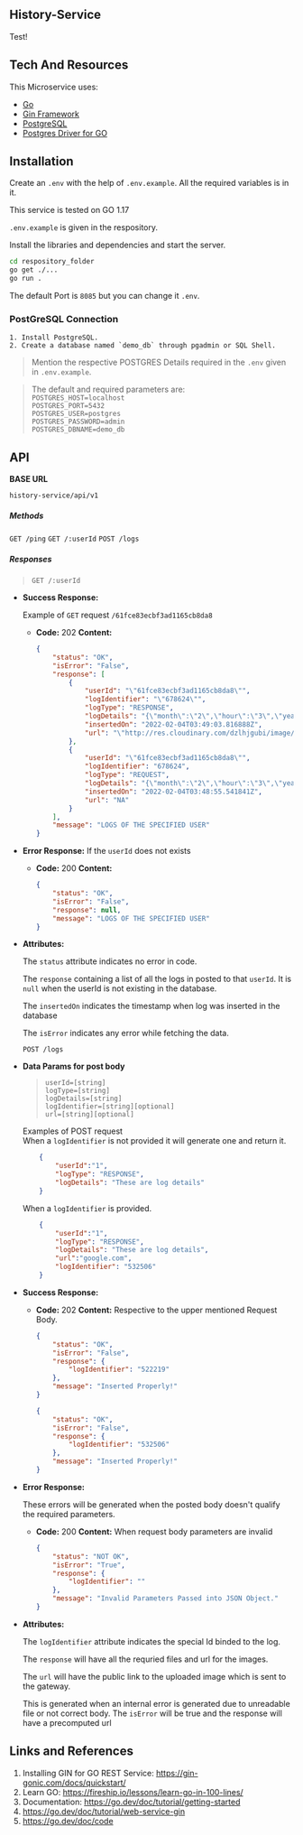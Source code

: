 ## History-Service
<!--Used for logging user activity, requests and the result of the requests. Integrated with API Gateway to store the result of the Plotting request. .-->
Test!

## Tech And Resources

This Microservice uses:
- [Go](https://go.dev/)
- [Gin Framework](https://github.com/gin-gonic/gin)
- [PostgreSQL](https://www.postgresql.org/)
- [Postgres Driver for GO](github.com/lib/pq)

## Installation

Create an `.env` with the help of `.env.example`. All the required variables is in it.  

This service is tested on GO 1.17

`.env.example` is given in the respository.

Install the libraries and dependencies and start the server.

```sh
cd respository_folder
go get ./...
go run .
```

The default Port is `8085` but you can change it `.env`.


### PostGreSQL Connection
>
    1. Install PostgreSQL.
    2. Create a database named `demo_db` through pgadmin or SQL Shell.
    
>   Mention the respective POSTGRES Details required in the `.env` given in `.env.example`.

>    The default and required parameters are:<br />
    `POSTGRES_HOST=localhost`<br />
    `POSTGRES_PORT=5432`<br />
    `POSTGRES_USER=postgres`<br />
    `POSTGRES_PASSWORD=admin`<br />
    `POSTGRES_DBNAME=demo_db`<br />

## API
**BASE URL**

  `history-service/api/v1`
##### Methods

`GET /ping`
`GET /:userId`
`POST /logs`

##### Responses
>`GET /:userId`
    
* **Success Response:**
      
  >
    Example of `GET` request `/61fce83ecbf3ad1165cb8da8`
  * **Code:** 202 
    **Content:** 
    ```JSON
    {
        "status": "OK",
        "isError": "False",
        "response": [
            {
                "userId": "\"61fce83ecbf3ad1165cb8da8\"",
                "logIdentifier": "\"678624\"",
                "logType": "RESPONSE",
                "logDetails": "{\"month\":\"2\",\"hour\":\"3\",\"year\":\"2022\",\"station\":\"KABX\",\"day\":\"1\",\"minute\":\"48\",\"second\":\"29\"}",
                "insertedOn": "2022-02-04T03:49:03.816888Z",
                "url": "\"http://res.cloudinary.com/dzlhjgubi/image/upload/v1643964542/KABX20220201_034732_V06.png\""
            },
            {
                "userId": "\"61fce83ecbf3ad1165cb8da8\"",
                "logIdentifier": "678624",
                "logType": "REQUEST",
                "logDetails": "{\"month\":\"2\",\"hour\":\"3\",\"year\":\"2022\",\"station\":\"KABX\",\"day\":\"1\",\"minute\":\"48\",\"second\":\"29\"}",
                "insertedOn": "2022-02-04T03:48:55.541841Z",
                "url": "NA"
            }
        ],
        "message": "LOGS OF THE SPECIFIED USER"
    }
    ```
* **Error Response:**
  If the `userId` does not exists
  >

  * **Code:** 200
    **Content:** 

    ```JSON
    {
        "status": "OK",
        "isError": "False",
        "response": null,
        "message": "LOGS OF THE SPECIFIED USER"
    }
    ```
* **Attributes:**
    >
    The `status` attribute indicates no error in code.
    
    The `response` containing a list of all the logs in posted to that `userId`. It is `null` when the userId is not existing in the database.

    The `insertedOn` indicates the timestamp when log was inserted in the database
    
    The `isError` indicates any error while fetching the data.

    `POST /logs`
* **Data Params for post body** 
    
    >    `userId=[string]` <br />
        `logType=[string]`<br />
        `logDetails=[string]`<br />
        `logIdentifier=[string][optional]` <br />
        `url=[string][optional]` <br />

    >
    Examples of POST request <br />
    When a `logIdentifier` is not provided it will generate one and return it.

    ```JSON
        {
            "userId":"1",
            "logType": "RESPONSE",
            "logDetails": "These are log details"
        }
    ```
    >
    When a `logIdentifier` is provided.

    ```JSON
        {
            "userId":"1",
            "logType": "RESPONSE",
            "logDetails": "These are log details",
            "url":"google.com",
            "logIdentifier": "532506"
        }
    ```
    

* **Success Response:**
  
  >

  * **Code:** 202 
    **Content:** 
    Respective to the upper mentioned Request Body.
    ```JSON
    {
        "status": "OK",
        "isError": "False",
        "response": {
            "logIdentifier": "522219"
        },
        "message": "Inserted Properly!"
    }
    ```

    ```JSON
    {
        "status": "OK",
        "isError": "False",
        "response": {
            "logIdentifier": "532506"
        },
        "message": "Inserted Properly!"
    }
    ```

* **Error Response:**

  These errors will be generated when the posted body doesn't qualify the required parameters.
  >

  * **Code:** 200
    **Content:** 
    When request body parameters are invalid
    ```JSON
    {
        "status": "NOT OK",
        "isError": "True",
        "response": {
            "logIdentifier": ""
        },
        "message": "Invalid Parameters Passed into JSON Object."
    }    
    ```


* **Attributes:**
    >
    The `logIdentifier` attribute indicates the special Id binded to the log.
    
    The `response` will have all the requried files and url for the images.
    
    The `url` will have the public link to the uploaded image which is sent to the gateway.
    
    This is generated when an internal error is generated due to unreadable file or not correct body. The `isError` will be true and the response will have a precomputed url 





## Links and References
1. Installing GIN for GO REST Service: https://gin-gonic.com/docs/quickstart/
2. Learn GO: https://fireship.io/lessons/learn-go-in-100-lines/
3. Documentation: https://go.dev/doc/tutorial/getting-started
4. https://go.dev/doc/tutorial/web-service-gin
5. https://go.dev/doc/code

